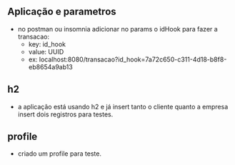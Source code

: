 ## Aplicação e parametros
- no postman ou insomnia adicionar no params o idHook para fazer a transacao:
  - key: id_hook 
  - value: UUID 
  - ex: localhost:8080/transacao?id_hook=7a72c650-c311-4d18-b8f8-eb8654a9ab13

## h2
- a aplicação está usando h2 e já insert tanto o cliente quanto a empresa insert dois registros para testes.

## profile
- criado um profile para teste.